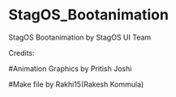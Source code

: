 # StagOS_Bootanimation
StagOS Bootanimation by StagOS UI Team

Credits:

#Animation Graphics by Pritish Joshi

#Make file by Rakhi15(Rakesh Kommula)
